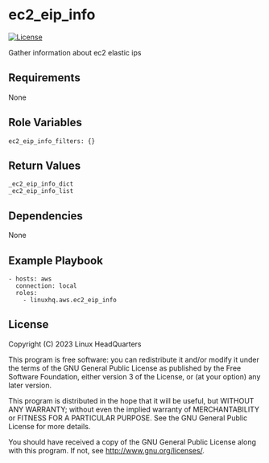 # ec2\_eip\_info

[![License](https://img.shields.io/badge/license-GPLv3-lightgreen)](https://www.gnu.org/licenses/gpl-3.0.en.html#license-text)

Gather information about ec2 elastic ips

## Requirements

None

## Role Variables

    ec2_eip_info_filters: {}

## Return Values

    _ec2_eip_info_dict
    _ec2_eip_info_list

## Dependencies

None

## Example Playbook

    - hosts: aws
      connection: local
      roles:
        - linuxhq.aws.ec2_eip_info

## License

Copyright (C) 2023 Linux HeadQuarters

This program is free software: you can redistribute it and/or modify
it under the terms of the GNU General Public License as published by
the Free Software Foundation, either version 3 of the License, or
(at your option) any later version.

This program is distributed in the hope that it will be useful,
but WITHOUT ANY WARRANTY; without even the implied warranty of
MERCHANTABILITY or FITNESS FOR A PARTICULAR PURPOSE. See the
GNU General Public License for more details.

You should have received a copy of the GNU General Public License
along with this program. If not, see <http://www.gnu.org/licenses/>.
